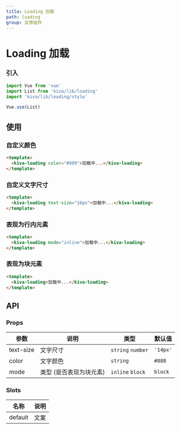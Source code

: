 ```yaml
---
title: Loading 加载
path: loading
group: 反馈组件
---
```


# Loading 加载

### 引入

```js
import Vue from 'vue'
import List from 'kiva/lib/loading'
import 'kiva/lib/loading/style'

Vue.use(List)
```

## 使用

### 自定义颜色
```html
<template>
  <kiva-loading color="#999">加载中...</kiva-loading>
</template>
```

### 自定义文字尺寸
```html
<template>
  <kiva-loading text-size="16px">加载中...</kiva-loading>
</template>
```

### 表现为行内元素
```html
<template>
  <kiva-loading mode="inline">加载中...</kiva-loading>
</template>
```

### 表现为块元素
```html
<template>
  <kiva-loading>加载中...</kiva-loading>
</template>
```


## API

### Props
|参数|说明|类型|默认值|
|--|--|--|--|
|text-size|文字尺寸|`string` `number`|`'14px'`|
|color|文字颜色|`string`|`#888`|
|mode|类型 (是否表现为块元素)|`inline` `block`|`block`|


### Slots
|名称|说明|
|--|--|
|default|文案|
